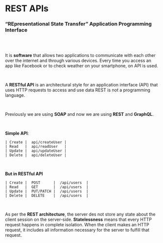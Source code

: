 # REST APIs

### **“REpresentational State Transfer” Application Programming Interface**

<br>
<br>

It is **software** that allows two applications to communicate with each other over the internet and through various devices. Every time you access an app like Facebook or to check weather on your smartphone, on API is used.

<br>

A **RESTful API** is an architectural style for an application interface (API) that uses HTTP requests to access and use data REST is not a programming language.

<br>

Previously we are using **SOAP** and now we are using **REST** and **GraphQL**.

<br>

**Simple API**:

    | Create |	api/createUser |
    | Read	 |	api/readUser   |
    | Update |	api/updateUser |
    | Delete | 	api/deleteUser |

<br>

**But in RESTful API**

    | Create | 	POST 	  |	 /api/users  |
    | Read   |  GET		  |  /api/users  |
    | Update | 	PUT/PATCH |	 /api/users  |
    | Delete | 	DELETE 	  |  /api/users  |

 
<br>

As per the **REST architecture**, the server des not store any state about the client session on the server-side. **Statelessness** means that every HTTP request happens in complete isolation. When the client makes an HTTP request, it includes all information necessary for the server to fulfill that request.
